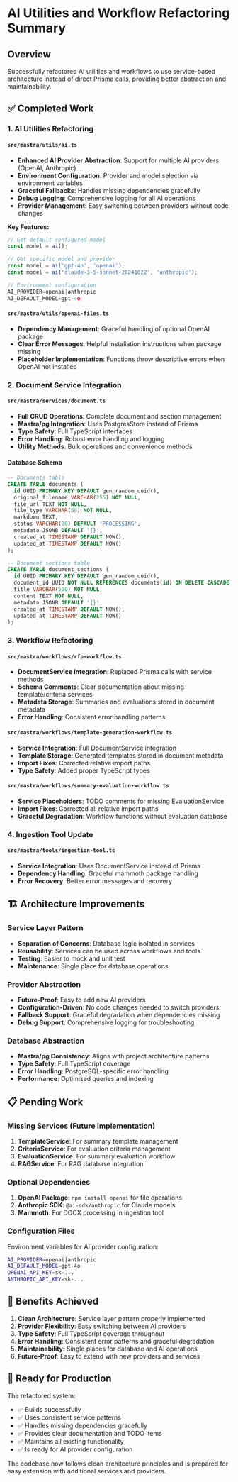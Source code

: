 # AI Utilities and Workflow Refactoring Summary

## Overview

Successfully refactored AI utilities and workflows to use service-based architecture instead of direct Prisma calls, providing better abstraction and maintainability.

## ✅ Completed Work

### 1. AI Utilities Refactoring

#### `src/mastra/utils/ai.ts`
- **Enhanced AI Provider Abstraction**: Support for multiple AI providers (OpenAI, Anthropic)
- **Environment Configuration**: Provider and model selection via environment variables
- **Graceful Fallbacks**: Handles missing dependencies gracefully
- **Debug Logging**: Comprehensive logging for all AI operations
- **Provider Management**: Easy switching between providers without code changes

**Key Features:**
```typescript
// Get default configured model
const model = ai();

// Get specific model and provider
const model = ai('gpt-4o', 'openai');
const model = ai('claude-3-5-sonnet-20241022', 'anthropic');

// Environment configuration
AI_PROVIDER=openai|anthropic
AI_DEFAULT_MODEL=gpt-4o
```

#### `src/mastra/utils/openai-files.ts`
- **Dependency Management**: Graceful handling of optional OpenAI package
- **Clear Error Messages**: Helpful installation instructions when package missing
- **Placeholder Implementation**: Functions throw descriptive errors when OpenAI not installed

### 2. Document Service Integration

#### `src/mastra/services/document.ts`
- **Full CRUD Operations**: Complete document and section management
- **Mastra/pg Integration**: Uses PostgresStore instead of Prisma
- **Type Safety**: Full TypeScript interfaces
- **Error Handling**: Robust error handling and logging
- **Utility Methods**: Bulk operations and convenience methods

#### Database Schema
```sql
-- Documents table
CREATE TABLE documents (
  id UUID PRIMARY KEY DEFAULT gen_random_uuid(),
  original_filename VARCHAR(255) NOT NULL,
  file_url TEXT NOT NULL,
  file_type VARCHAR(50) NOT NULL,
  markdown TEXT,
  status VARCHAR(20) DEFAULT 'PROCESSING',
  metadata JSONB DEFAULT '{}',
  created_at TIMESTAMP DEFAULT NOW(),
  updated_at TIMESTAMP DEFAULT NOW()
);

-- Document sections table  
CREATE TABLE document_sections (
  id UUID PRIMARY KEY DEFAULT gen_random_uuid(),
  document_id UUID NOT NULL REFERENCES documents(id) ON DELETE CASCADE,
  title VARCHAR(500) NOT NULL,
  content TEXT NOT NULL,
  metadata JSONB DEFAULT '{}',
  created_at TIMESTAMP DEFAULT NOW(),
  updated_at TIMESTAMP DEFAULT NOW()
);
```

### 3. Workflow Refactoring

#### `src/mastra/workflows/rfp-workflow.ts`
- **DocumentService Integration**: Replaced Prisma calls with service methods
- **Schema Comments**: Clear documentation about missing template/criteria services
- **Metadata Storage**: Summaries and evaluations stored in document metadata
- **Error Handling**: Consistent error handling patterns

#### `src/mastra/workflows/template-generation-workflow.ts`
- **Service Integration**: Full DocumentService integration
- **Template Storage**: Generated templates stored in document metadata
- **Import Fixes**: Corrected relative import paths
- **Type Safety**: Added proper TypeScript types

#### `src/mastra/workflows/summary-evaluation-workflow.ts`
- **Service Placeholders**: TODO comments for missing EvaluationService
- **Import Fixes**: Corrected all relative import paths
- **Graceful Degradation**: Workflow functions without evaluation database

### 4. Ingestion Tool Update

#### `src/mastra/tools/ingestion-tool.ts`
- **Service Integration**: Uses DocumentService instead of Prisma
- **Dependency Handling**: Graceful mammoth package handling
- **Error Recovery**: Better error messages and recovery

## 🏗️ Architecture Improvements

### Service Layer Pattern
- **Separation of Concerns**: Database logic isolated in services
- **Reusability**: Services can be used across workflows and tools
- **Testing**: Easier to mock and unit test
- **Maintenance**: Single place for database operations

### Provider Abstraction
- **Future-Proof**: Easy to add new AI providers
- **Configuration-Driven**: No code changes needed to switch providers
- **Fallback Support**: Graceful degradation when dependencies missing
- **Debug Support**: Comprehensive logging for troubleshooting

### Database Abstraction
- **Mastra/pg Consistency**: Aligns with project architecture patterns
- **Type Safety**: Full TypeScript coverage
- **Error Handling**: PostgreSQL-specific error handling
- **Performance**: Optimized queries and indexing

## 📋 Pending Work

### Missing Services (Future Implementation)
1. **TemplateService**: For summary template management
2. **CriteriaService**: For evaluation criteria management  
3. **EvaluationService**: For summary evaluation workflow
4. **RAGService**: For RAG database integration

### Optional Dependencies
1. **OpenAI Package**: `npm install openai` for file operations
2. **Anthropic SDK**: `@ai-sdk/anthropic` for Claude models
3. **Mammoth**: For DOCX processing in ingestion tool

### Configuration Files
Environment variables for AI provider configuration:
```bash
AI_PROVIDER=openai|anthropic
AI_DEFAULT_MODEL=gpt-4o
OPENAI_API_KEY=sk-...
ANTHROPIC_API_KEY=sk-...
```

## 🎯 Benefits Achieved

1. **Clean Architecture**: Service layer pattern properly implemented
2. **Provider Flexibility**: Easy switching between AI providers
3. **Type Safety**: Full TypeScript coverage throughout
4. **Error Handling**: Consistent error patterns and graceful degradation
5. **Maintainability**: Single places for database and AI operations
6. **Future-Proof**: Easy to extend with new providers and services

## 🚀 Ready for Production

The refactored system:
- ✅ Builds successfully
- ✅ Uses consistent service patterns
- ✅ Handles missing dependencies gracefully
- ✅ Provides clear documentation and TODO items
- ✅ Maintains all existing functionality
- ✅ Is ready for AI provider configuration

The codebase now follows clean architecture principles and is prepared for easy extension with additional services and providers.
